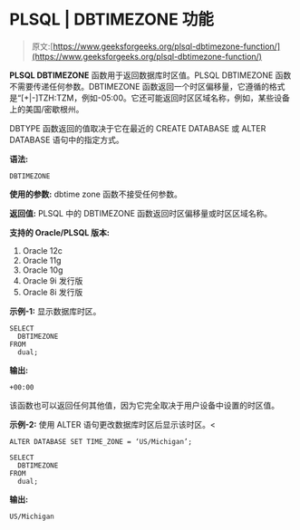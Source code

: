 # PLSQL | DBTIMEZONE 功能

> 原文:[https://www.geeksforgeeks.org/plsql-dbtimezone-function/](https://www.geeksforgeeks.org/plsql-dbtimezone-function/)

**PLSQL DBTIMEZONE** 函数用于返回数据库时区值。PLSQL DBTIMEZONE 函数不需要传递任何参数。DBTIMEZONE 函数返回一个时区偏移量，它遵循的格式是“[+|-]TZH:TZM，例如-05:00。它还可能返回时区区域名称，例如，某些设备上的美国/密歇根州。

DBTYPE 函数返回的值取决于它在最近的 CREATE DATABASE 或 ALTER DATABASE 语句中的指定方式。

**语法:**

```
DBTIMEZONE
```

**使用的参数:**
dbtime zone 函数不接受任何参数。

**返回值:**
PLSQL 中的 DBTIMEZONE 函数返回时区偏移量或时区区域名称。

**支持的 Oracle/PLSQL 版本:**

1.  Oracle 12c
2.  Oracle 11g
3.  Oracle 10g
4.  Oracle 9i 发行版
5.  Oracle 8i 发行版

**示例-1:** 显示数据库时区。

```
SELECT
  DBTIMEZONE
FROM
  dual; 
```

**输出:**

```
+00:00 
```

该函数也可以返回任何其他值，因为它完全取决于用户设备中设置的时区值。

**示例-2:** 使用 ALTER 语句更改数据库时区后显示该时区。<

```
ALTER DATABASE SET TIME_ZONE = ‘US/Michigan’;

SELECT
  DBTIMEZONE
FROM
  dual; 
```

**输出:**

```
US/Michigan 
```